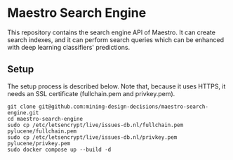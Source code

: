 # Maestro Search Engine
This repository contains the search engine API of Maestro. It can create search indexes, and it can perform search
queries which can be enhanced with deep learning classifiers' predictions.

## Setup
The setup process is described below. Note that, because it uses HTTPS, it needs an SSL certificate (fullchain.pem and
privkey.pem).
```
git clone git@github.com:mining-design-decisions/maestro-search-engine.git
cd maestro-search-engine
sudo cp /etc/letsencrypt/live/issues-db.nl/fullchain.pem pylucene/fullchain.pem
sudo cp /etc/letsencrypt/live/issues-db.nl/privkey.pem pylucene/privkey.pem
sudo docker compose up --build -d
```